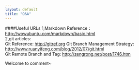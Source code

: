 ```yaml
---
layout: default
title: "Q&A"
---
```

####Useful URLs
1,Markdown Reference：<http://wowubuntu.com/markdown/basic.html>  
2,git articles:  
Git Reference: <http://gitref.org>
Git Branch Management Strategy: <http://www.ruanyifeng.com/blog/2012/07/git.html>    
Git Remote Branch and Tag: <http://zengrong.net/post/1746.htm>

Welcome to comment~
<!-- Blog Comments -->
<div class="media">
  <!-- UY BEGIN -->
  <div id="uyan_frame">
  </div>
  <script type="text/javascript" src="http://v2.uyan.cc/code/uyan.js?uid=1511840">
  </script>
  <!-- UY END -->
</div>
